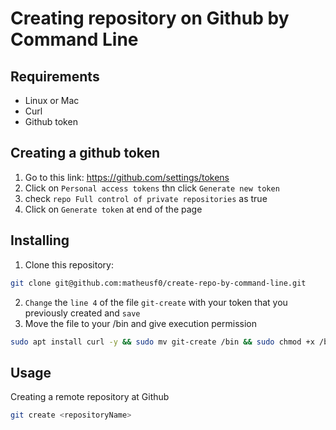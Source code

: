 # Creating repository on Github by Command Line

## Requirements
- Linux or Mac
- Curl
- Github token

## Creating a github token
1. Go to this link: https://github.com/settings/tokens
2. Click on `Personal access tokens` thn click `Generate new token`
3. check  `repo Full control of private repositories` as true
4. Click on `Generate token` at end of the page

## Installing
1. Clone this repository:
```sh
git clone git@github.com:matheusf0/create-repo-by-command-line.git
```
2. `Change` the `line 4` of the file `git-create` with your token that you previously created and `save`
3. Move the file to your /bin and give execution permission
```sh
sudo apt install curl -y && sudo mv git-create /bin && sudo chmod +x /bin/git-create
```

## Usage

Creating a remote repository at Github
```sh
git create <repositoryName>
```